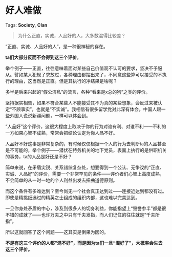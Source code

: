 # 好人难做

Tags: **Society**, **Clan**

> 为什么正直，实诚，人品好的人，大多数混得比较差？



“正直、实诚、人品好的人”，是一种很神秘的存在。

**ta们大部分反而不会得到这三个评价**。

举个例子——正直，往往意味着面对某些自己价值观不认可的要求，坚决不予服从。譬如某人犯规了求放过，各种理由都摆出来了，不同意这些算可以接受的不执行的理由，这当然是正直。但是其执行的净结果是啥呢？

多半是后来兴起的“假公济私”的流言，各种“看来是x总的狗”之类的评价。

坚持据实相告，如果不符合某些人不能接受其不为真的某些想象，会反过来被认定“不顾事实”，也就是“不实诚”。我相信有很多留学党对此深有体会。中国人跟一些外国人说说新疆问题，一样可以体会到。

“人品好”这个评价，这很大程度上取决于你的行为对谁有利、对谁不利——不利的一方如果心智不成熟，常常会把结论认定为你人品不好。

人品好不好这事是非常复杂的，有时候仅仅根据一个人的行为去判断ta的人品甚至是不可能的，举个例子——潜伏在特务机关的地下党员，表面上执行的是供职机关的事务，ta的人品是好还是不好？

简单来说，在矛盾尖锐、关系错综复杂处，想要得到一个公认、无争议的“正直、实诚、人品好”的评价，需要一个非常罕见的条件——评价者们心智上高度成熟，不会简单的从一时一地的个人利益出发去扭曲道德原则。

而这个条件有多难达到？至今尚无一个社会真正达到过——连接近达到都没有过。即使是精挑细选过的精英之士组成的组织内部，这也难以完美达到。

一旦你身处矛盾的中心，涉及到很多人的切身利益，你能指望上“毁誉参半”都是很不错的成就了——也许万夫之中只有千夫发指，而人们记住的往往就是“千夫所指”。

所以这就回答了这个问题——这其实是倒果为因的。

**不是有这三个评价的人都“混不好”，而是因为ta们一旦“混好了”，大概率会失去这三个评价。**



